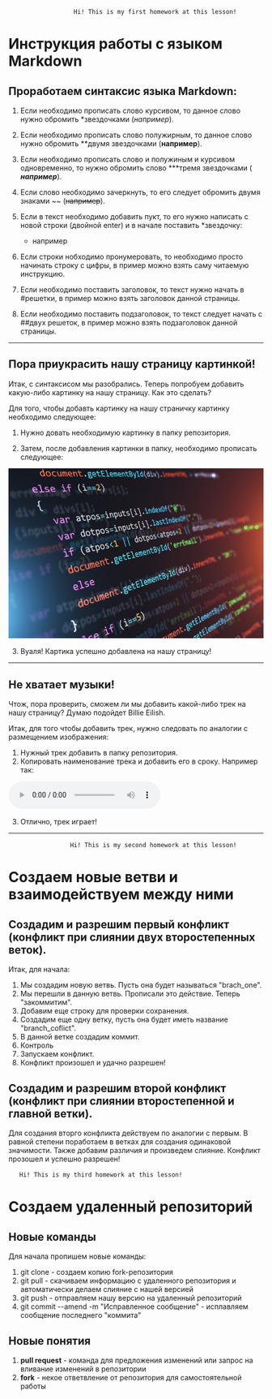                       Hi! This is my first homework at this lesson!

# Инструкция работы с языком Markdown

## Проработаем синтаксис языка Markdown:

1. Если необходимо прописать слово курсивом, то данное слово нужно обромить *звездочками (*например*).
2. Если необходимо прописать слово полужирным, то данное слово нужно обромить **двумя звездочками (**например**).
3. Если необходимо прописать слово и полужиным и курсивом одновременно, то нужно обромить слово ***тремя звездочками (
   ***например***).
4. Если слово необходимо зачеркнуть, то его следует обромить двумя знаками ~~ (~~например~~).
5. Если в текст необходимо добавить пукт, то его нужно написать с новой строки (двойной enter) и в начале поставить *звездочку:

   * например

6. Если строки нобходимо пронумеровать, то необходимо просто начинать строку с цифры, в пример можно взять саму читаемую инструкцию.
7. Если необходимо поставить заголовок, то текст нужно начать в #решетки, в пример можно взять заголовок данной страницы.
8. Если необходимо поставить подзаголовок, то текст следует начать с ##двух решеток, в пример можно взять подзаголовок данной страницы.

___
## Пора приукрасить нашу страницу картинкой!

Итак, с синтаксисом мы разобрались. Теперь попробуем добавить какую-либо картинку на нашу страницу. Как это сделать?

Для того, чтобы добавть картинку на нашу страничку картинку необходимо следующее:
1. Нужно довать необходимую картинку в папку репозитория. 

2. Затем, после добавления картинки в папку, необходимо прописать следующее: 

 ![Текст](language.jpg)

3. Вуаля! Картика успешно добавлена на нашу страницу!
___

## Не хватает музыки!

Чтож, пора проверить, сможем ли мы добавить какой-либо трек на нашу страницу? Думаю подойдет Billie Eilish.

Итак, для того чтобы добавить трек, нужно следовать по аналогии с размещением изображения:
1. Нужный трек добавить в папку репозитория.
2. Копировать наименование трека и добавить его в сроку. Например так:

<audio src="Billie_Eilish_Khalid_-_Lovely_.mp3" controls title="Title"></audio>

3. Отлично, трек играет!

____

                     Hi! This is my second homework at this lesson!

# Создаем новые ветви и взаимодействуем между ними

## Создадим и разрешим первый конфликт (конфликт при слиянии двух второстепенных веток).

Итак, для начала:
1. Мы создадим новую ветвь. Пусть она будет называться "brach_one".
2. Мы перешли в данную ветвь. Прописали это действие. Теперь "закоммитим".
3. Добавим еще строку для проверки сохранения. 
4. Создадим еще одну ветку, пусть она будет иметь название "branch_coflict".
5. В данной ветке создадим коммит.
6. Контроль
7. Запускаем конфликт.
8. Конфликт произошел и удачно разрешен! 

## Создадим и разрешим второй конфликт (конфликт при слиянии второстепенной и главной ветки).

Для создания вторго конфликта действуем по аналогии с первым.
В равной степени поработаем в ветках для создания одинаковой значимости. Также добавим различия и произведем слияние.
Конфликт прозошел и успешно разрешен!

       Hi! This is my third homework at this lesson!

# Создаем удаленный репозиторий

## Новые команды

Для начала пропишем новые команды:

1. git clone - создаем копию fork-репозитория
2. git pull - скачиваем информацию с удаленного репозитория и автоматически делаем слияние с нашей версией
3. git push - отправляем нашу версию на удаленный репозиторий
4. git commit --amend -m "Исправленное сообщение" - исплавляем сообщение последнего "коммита"

## Новые понятия 

1. **pull request** - команда для предложения изменений или запрос на вливание изменений в репозитории
2. **fork** - некое ответвление от репозитория для самостоятельной работы
